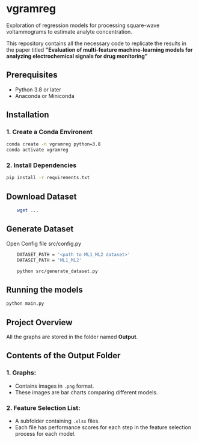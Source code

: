 # vgramreg
Exploration of regression models for processing square-wave voltammograms to estimate analyte concentration.

This repository contains all the necessary code to replicate the results in the paper titled **"Evaluation of multi-feature machine-learning models for
analyzing electrochemical signals for drug monitoring"**

## Prerequisites
-   Python 3.8 or later
-   Anaconda or Miniconda

## Installation

### 1.  Create a Conda Environent
```bash 
conda create -n vgramreg python=3.8
conda activate vgramreg
```
### 2.  Install Dependencies
```bash
pip install -r requirements.txt
```

## Download Dataset
```bash
    wget ...
```

## Generate Dataset
Open Config file src/config.py
```bash
    DATASET_PATH = '<path to ML1_ML2 dataset>'
    DATASET_PATH = 'ML1_ML2'
```
```bash
    python src/generate_dataset.py
```

## Running the models
```bash
python main.py
```

## Project Overview

All the graphs are stored in the folder named **Output**.

## Contents of the Output Folder

### 1. **Graphs**:
   - Contains images in `.png` format.
   - These images are bar charts comparing different models.

### 2. **Feature Selection List**:
   - A subfolder containing `.xlsx` files.
   - Each file has performance scores for each step in the feature selection process for each model.